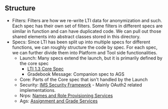 ## Structure

* Filters: Filters are how we re-write LTI data for anonymization and such. Each spec has their own set of filters. Some filters in different specs are similar in function and can have duplicated code. We can pull out those shared elements into abstract classes stored in this directory.
* Specs: Since LTI has been split up into multiple specs for different functions, we can roughly structure the code by spec. For each spec, we can further divide them into Platform and Tool side functionalities.
  * Launch: Many specs extend the launch, but it is primarily defined by the core spec
    * [LTI 1.3 Core Spec](https://www.imsglobal.org/spec/lti/v1p3/)
    * Gradebook Message: Companion spec to AGS
  * Core: Parts of the Core spec that isn't handled by the Launch
  * Security: [IMS Security Framework](https://www.imsglobal.org/spec/security/v1p0) - Mainly OAuth2 related implementations.
  * Nrps: [Names and Role Provisioning Services](http://www.imsglobal.org/spec/lti-nrps/v2p0)
  * Ags: [Assignment and Grade Services](http://www.imsglobal.org/spec/lti-ags/v2p0)

